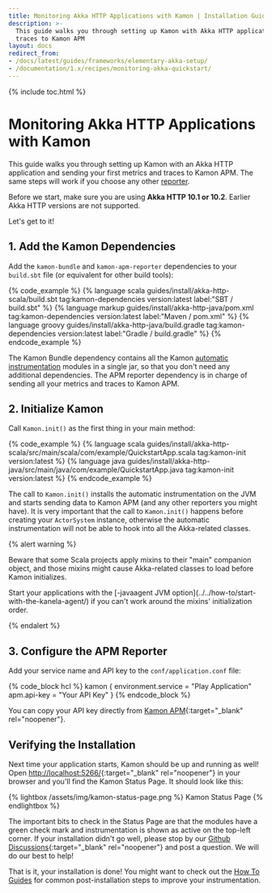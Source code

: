 ```yaml
---
title: Monitoring Akka HTTP Applications with Kamon | Installation Guides
description: >-
  This guide walks you through setting up Kamon with Akka HTTP applications and sending your first metrics and 
  traces to Kamon APM
layout: docs
redirect_from:
- /docs/latest/guides/frameworks/elementary-akka-setup/
- /documentation/1.x/recipes/monitoring-akka-quickstart/
---
```


{% include toc.html %}

Monitoring Akka HTTP Applications with Kamon 
===================================================

This guide walks you through setting up Kamon with an Akka HTTP application and sending your first metrics and traces to
Kamon APM. The same steps will work if you choose any other [reporter][reporter].

Before we start, make sure you are using **Akka HTTP 10.1 or 10.2**. Earlier Akka HTTP versions are not supported.

Let's get to it!


## 1. Add the Kamon Dependencies

Add the `kamon-bundle` and `kamon-apm-reporter` dependencies to your `build.sbt` file (or equivalent for other build 
tools):

{% code_example %}
{%   language scala guides/install/akka-http-scala/build.sbt tag:kamon-dependencies version:latest label:"SBT / build.sbt" %}
{%   language markup guides/install/akka-http-java/pom.xml tag:kamon-dependencies version:latest label:"Maven / pom.xml" %}
{%   language groovy guides/install/akka-http-java/build.gradle tag:kamon-dependencies version:latest label:"Gradle / build.gradle" %}
{% endcode_example %}

The Kamon Bundle dependency contains all the Kamon [automatic instrumentation][automatic-instrumentation] modules in a
single jar, so that you don't need any additional dependencies. The APM reporter dependency is in charge of sending all
your metrics and traces to Kamon APM.


## 2. Initialize Kamon

Call `Kamon.init()` as the first thing in your main method:

{% code_example %}
{%   language scala guides/install/akka-http-scala/src/main/scala/com/example/QuickstartApp.scala tag:kamon-init version:latest %}
{%   language java guides/install/akka-http-java/src/main/java/com/example/QuickstartApp.java tag:kamon-init version:latest %}
{% endcode_example %}

The call to `Kamon.init()` installs the automatic instrumentation on the JVM and starts sending data to Kamon APM (and
any other reporters you might have). It is very important that the call to `Kamon.init()` happens before creating your 
`ActorSystem` instance, otherwise the automatic instrumentation will not be able to hook into all the Akka-related classes.

{% alert warning %}
  <p>
    Beware that some Scala projects apply mixins to their "main" companion object, and those mixins might cause
    Akka-related classes to load before Kamon initializes.
  </p>

  <p>
    Start your applications with the [-javaagent JVM option](../../how-to/start-with-the-kanela-agent/) if you can't work
    around the mixins' initialization order.
  </p>
{% endalert %}


## 3. Configure the APM Reporter

Add your service name and API key to the `conf/application.conf` file:

{% code_block hcl %}
kamon {
  environment.service = "Play Application"
  apm.api-key = "Your API Key"
}
{% endcode_block %}

You can copy your API key directly from [Kamon APM](https://apm.kamon.io?envinfo=show){:target="_blank" rel="noopener"}.


Verifying the Installation
--------------------------

Next time your application starts, Kamon should be up and running as well! Open [http://localhost:5266/](http://localhost:5266/){:target="_blank" rel="noopener"}
in your browser and you'll find the Kamon Status Page. It should look like this:

{% lightbox /assets/img/kamon-status-page.png %}
Kamon Status Page
{% endlightbox %}

The important bits to check in the Status Page are that the modules have a green check mark and instrumentation is shown
as active on the top-left corner. If your installation didn't go well, please stop by our [Github Discussions](https://github.com/kamon-io/Kamon/discussions){:target="_blank" rel="noopener"}
and post a question. We will do our best to help!

That is it, your installation is done! You might want to check out the [How To Guides][how-to-guides] for common 
post-installation steps to improve your instrumentation.

[reporter]: ../../../reporters/
[how-to-guides]: ../../../guides/#how-to-guides
[automatic-instrumentation]: ../../../instrumentation/